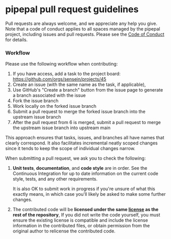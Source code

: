 # pipepal pull request guidelines





Pull requests are always welcome, and we appreciate any help you give. Note that a code of conduct applies to all spaces managed by the pipepal project, including issues and pull requests. Please see the [Code of Conduct](CODE_OF_CONDUCT.md) for details.

### Workflow
Please use the following workflow when contributing:
1. If you have access, add a task to the project board: https://github.com/orgs/sensein/projects/45
2. Create an issue (with the same name as the task, if applicable),
3. Use GitHub's "Create a branch" button from the issue page to generate a branch associated with the issue
4. Fork the issue branch
5. Work locally on the forked issue branch
6. Submit a pull request to merge the forked issue branch into the upstream issue branch
7. After the pull request from 6 is merged, submit a pull request to merge the upstream issue branch into upstream main

This approach ensures that tasks, issues, and branches all have names that clearly correspond. It also facilitates incremental neatly scoped changes since it tends to keep the scope of individual changes narrow.

When submitting a pull request, we ask you to check the following:

1. **Unit tests**, **documentation**, and **code style** are in order.
   See the Continuous Integration for up to date information on the current code style, tests, and any other requirements.

   It is also OK to submit work in progress if you're unsure of what this exactly means, in which case you'll likely be asked to make some further changes.

2. The contributed code will be **licensed under the same [license](LICENSE) as the rest of the repository**, If you did not write the code yourself, you must ensure the existing license is compatible and include the license information in the contributed files, or obtain permission from the original author to relicense the contributed code.

